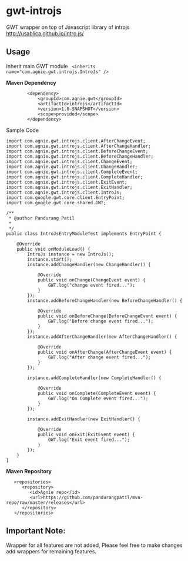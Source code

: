 gwt-introjs
===========


   GWT wrapper on top of Javascript library of introjs http://usablica.github.io/intro.js/
   
**Usage**
--------
Inherit main GWT module ```	<inherits name="com.agnie.gwt.introjs.IntroJs" />```

**Maven Dependency**
```
		<dependency>
			<groupId>com.agnie.gwt</groupId>
			<artifactId>introjs</artifactId>
			<version>1.0-SNAPSHOT</version>
			<scope>provided</scope>
		</dependency>
```

Sample Code

```
import com.agnie.gwt.introjs.client.AfterChangeEvent;
import com.agnie.gwt.introjs.client.AfterChangeHandler;
import com.agnie.gwt.introjs.client.BeforeChangeEvent;
import com.agnie.gwt.introjs.client.BeforeChangeHandler;
import com.agnie.gwt.introjs.client.ChangeEvent;
import com.agnie.gwt.introjs.client.ChangeHandler;
import com.agnie.gwt.introjs.client.CompleteEvent;
import com.agnie.gwt.introjs.client.CompleteHandler;
import com.agnie.gwt.introjs.client.ExitEvent;
import com.agnie.gwt.introjs.client.ExitHandler;
import com.agnie.gwt.introjs.client.IntroJs;
import com.google.gwt.core.client.EntryPoint;
import com.google.gwt.core.shared.GWT;

/**
 * @author Pandurang Patil
 *
 */
public class IntroJsEntryModuleTest implements EntryPoint {

    @Override
    public void onModuleLoad() {
        IntroJs instance = new IntroJs();
        instance.start();
        instance.addChangeHandler(new ChangeHandler() {

            @Override
            public void onChange(ChangeEvent event) {
                GWT.log("change event fired...");
            }
        });
        instance.addBeforeChangeHandler(new BeforeChangeHandler() {

            @Override
            public void onBeforeChange(BeforeChangeEvent event) {
                GWT.log("Before change event fired...");
            }
        });
        instance.addAfterChangeHandler(new AfterChangeHandler() {

            @Override
            public void onAfterChange(AfterChangeEvent event) {
                GWT.log("After change event fired...");
            }
        });

        instance.addCompleteHandler(new CompleteHandler() {

            @Override
            public void onComplete(CompleteEvent event) {
                GWT.log("On Complete event fired...");
            }
        });

        instance.addExitHandler(new ExitHandler() {

            @Override
            public void onExit(ExitEvent event) {
                GWT.log("Exit event fired...");
            }
        });
    }
}
```


**Maven Repository**

```
   <repositories>
      <repository>
         <id>Agnie repo</id>
         <url>https://github.com/pandurangpatil/mvn-repo/raw/master/releases</url>
      </repository>
   </repositories>
```

**Important Note:** 
------
Wrapper for all features are not added, Please feel free to make changes add wrappers for remaining features.

